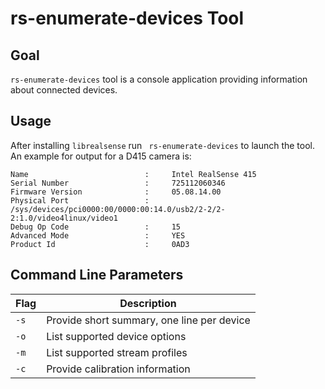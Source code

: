 # rs-enumerate-devices Tool

## Goal
`rs-enumerate-devices` tool is a console application providing information about connected devices.

## Usage
After installing `librealsense` run ` rs-enumerate-devices` to launch the tool. 
An example for output for a D415 camera is: 

```
Name                          :     Intel RealSense 415    
Serial Number                 :     725112060346     
Firmware Version              :     05.08.14.00
Physical Port                 :     /sys/devices/pci0000:00/0000:00:14.0/usb2/2-2/2-2:1.0/video4linux/video1
Debug Op Code                 :     15
Advanced Mode                 :     YES
Product Id                    :     0AD3
```

## Command Line Parameters

|Flag   |Description   |
|---|---|
|`-s`|Provide short summary, one line per device|
|`-o`|List supported device options|
|`-m`|List supported stream profiles|
|`-c`|Provide calibration information|



